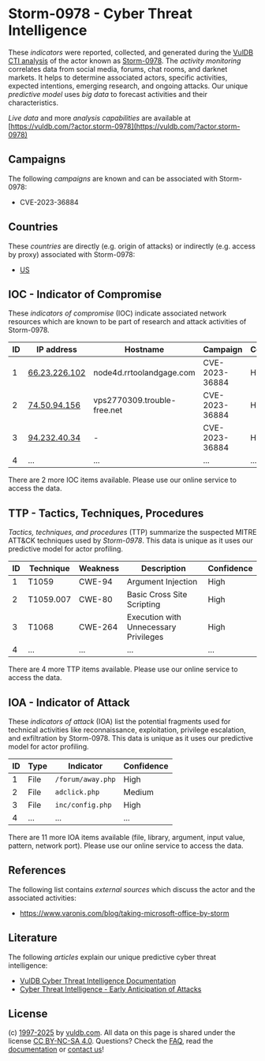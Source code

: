 # Storm-0978 - Cyber Threat Intelligence

These _indicators_ were reported, collected, and generated during the [VulDB CTI analysis](https://vuldb.com/?kb.cti) of the actor known as [Storm-0978](https://vuldb.com/?actor.storm-0978). The _activity monitoring_ correlates data from social media, forums, chat rooms, and darknet markets. It helps to determine associated actors, specific activities, expected intentions, emerging research, and ongoing attacks. Our unique _predictive model_ uses _big data_ to forecast activities and their characteristics.

_Live data_ and more _analysis capabilities_ are available at [https://vuldb.com/?actor.storm-0978](https://vuldb.com/?actor.storm-0978)

## Campaigns

The following _campaigns_ are known and can be associated with Storm-0978:

* CVE-2023-36884

## Countries

These _countries_ are directly (e.g. origin of attacks) or indirectly (e.g. access by proxy) associated with Storm-0978:

* [US](https://vuldb.com/?country.us)

## IOC - Indicator of Compromise

These _indicators of compromise_ (IOC) indicate associated network resources which are known to be part of research and attack activities of Storm-0978.

ID | IP address | Hostname | Campaign | Confidence
-- | ---------- | -------- | -------- | ----------
1 | [66.23.226.102](https://vuldb.com/?ip.66.23.226.102) | node4d.rrtoolandgage.com | CVE-2023-36884 | High
2 | [74.50.94.156](https://vuldb.com/?ip.74.50.94.156) | vps2770309.trouble-free.net | CVE-2023-36884 | High
3 | [94.232.40.34](https://vuldb.com/?ip.94.232.40.34) | - | CVE-2023-36884 | High
4 | ... | ... | ... | ...

There are 2 more IOC items available. Please use our online service to access the data.

## TTP - Tactics, Techniques, Procedures

_Tactics, techniques, and procedures_ (TTP) summarize the suspected MITRE ATT&CK techniques used by _Storm-0978_. This data is unique as it uses our predictive model for actor profiling.

ID | Technique | Weakness | Description | Confidence
-- | --------- | -------- | ----------- | ----------
1 | T1059 | CWE-94 | Argument Injection | High
2 | T1059.007 | CWE-80 | Basic Cross Site Scripting | High
3 | T1068 | CWE-264 | Execution with Unnecessary Privileges | High
4 | ... | ... | ... | ...

There are 4 more TTP items available. Please use our online service to access the data.

## IOA - Indicator of Attack

These _indicators of attack_ (IOA) list the potential fragments used for technical activities like reconnaissance, exploitation, privilege escalation, and exfiltration by Storm-0978. This data is unique as it uses our predictive model for actor profiling.

ID | Type | Indicator | Confidence
-- | ---- | --------- | ----------
1 | File | `/forum/away.php` | High
2 | File | `adclick.php` | Medium
3 | File | `inc/config.php` | High
4 | ... | ... | ...

There are 11 more IOA items available (file, library, argument, input value, pattern, network port). Please use our online service to access the data.

## References

The following list contains _external sources_ which discuss the actor and the associated activities:

* https://www.varonis.com/blog/taking-microsoft-office-by-storm

## Literature

The following _articles_ explain our unique predictive cyber threat intelligence:

* [VulDB Cyber Threat Intelligence Documentation](https://vuldb.com/?kb.cti)
* [Cyber Threat Intelligence - Early Anticipation of Attacks](https://www.scip.ch/en/?labs.20201022)

## License

(c) [1997-2025](https://vuldb.com/?kb.changelog) by [vuldb.com](https://vuldb.com/?kb.about). All data on this page is shared under the license [CC BY-NC-SA 4.0](https://creativecommons.org/licenses/by-nc-sa/4.0/). Questions? Check the [FAQ](https://vuldb.com/?kb.faq), read the [documentation](https://vuldb.com/?kb) or [contact us](https://vuldb.com/?contact)!

